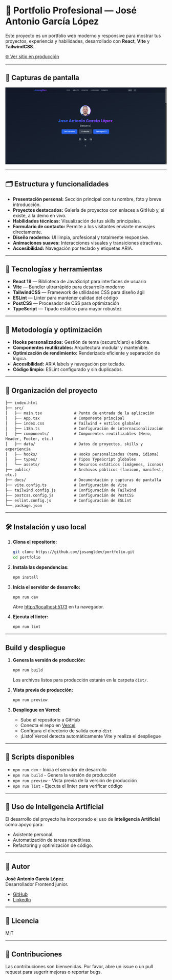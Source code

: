 # 💼 Portfolio Profesional — José Antonio García López

Este proyecto es un portfolio web moderno y responsive para mostrar tus proyectos, experiencia y habilidades, desarrollado con **React**, **Vite** y **TailwindCSS**.

[🌐 Ver sitio en producción](https://portfolio-ecru-six-42.vercel.app/)

---

## 📸 Capturas de pantalla

![Captura de pantalla del Portfolio](docs/screen-portf.png)

---

## 🗂️ Estructura y funcionalidades

- **Presentación personal:** Sección principal con tu nombre, foto y breve introducción.
- **Proyectos destacados:** Galería de proyectos con enlaces a GitHub y, si existe, a la demo en vivo.
- **Habilidades técnicas:** Visualización de tus skills principales.
- **Formulario de contacto:** Permite a los visitantes enviarte mensajes directamente.
- **Diseño moderno:** UI limpia, profesional y totalmente responsive.
- **Animaciones suaves:** Interacciones visuales y transiciones atractivas.
- **Accesibilidad:** Navegación por teclado y etiquetas ARIA.

---

## 🚀 Tecnologías y herramientas

- **React 19** — Biblioteca de JavaScript para interfaces de usuario
- **Vite** — Bundler ultrarrápido para desarrollo moderno
- **TailwindCSS** — Framework de utilidades CSS para diseño ágil
- **ESLint** — Linter para mantener calidad del código
- **PostCSS** — Procesador de CSS para optimización
- **TypeScript** — Tipado estático para mayor robustez

---

## 🧠 Metodología y optimización

- **Hooks personalizados:** Gestión de tema (oscuro/claro) e idioma.
- **Componentes reutilizables:** Arquitectura modular y mantenible.
- **Optimización de rendimiento:** Renderizado eficiente y separación de lógica.
- **Accesibilidad:** ARIA labels y navegación por teclado.
- **Código limpio:** ESLint configurado y sin duplicados.

---

## 📁 Organización del proyecto

```
├── index.html
├── src/
│   ├── main.tsx              # Punto de entrada de la aplicación
│   ├── App.tsx               # Componente principal
│   ├── index.css             # Tailwind + estilos globales
│   ├── i18n.ts               # Configuración de internacionalización
│   ├── components/           # Componentes reutilizables (Hero, Header, Footer, etc.)
│   ├── data/                 # Datos de proyectos, skills y experiencia
│   ├── hooks/                # Hooks personalizados (tema, idioma)
│   ├── types/                # Tipos TypeScript globales
│   └── assets/               # Recursos estáticos (imágenes, iconos)
├── public/                   # Archivos públicos (favicon, manifest, etc.)
├── docs/                     # Documentación y capturas de pantalla
├── vite.config.ts            # Configuración de Vite
├── tailwind.config.js        # Configuración de Tailwind
├── postcss.config.js         # Configuración de PostCSS
├── eslint.config.js          # Configuración de ESLint
└── package.json
```

---

## 🛠️ Instalación y uso local

1. **Clona el repositorio:**
   ```bash
   git clone https://github.com/josangldev/portfolio.git
   cd portfolio
   ```

2. **Instala las dependencias:**
   ```bash
   npm install
   ```

3. **Inicia el servidor de desarrollo:**
   ```bash
   npm run dev
   ```
   Abre [http://localhost:5173](http://localhost:5173) en tu navegador.

4. **Ejecuta el linter:**
   ```bash
   npm run lint
   ```

---

## Build y despliegue

1. **Genera la versión de producción:**
   ```bash
   npm run build
   ```
   Los archivos listos para producción estarán en la carpeta `dist/`.

2. **Vista previa de producción:**
   ```bash
   npm run preview
   ```

3. **Despliegue en Vercel:**
   - Sube el repositorio a GitHub
   - Conecta el repo en [Vercel](https://vercel.com/)
   - Configura el directorio de salida como `dist`
   - ¡Listo! Vercel detecta automáticamente Vite y realiza el despliegue


---

## 🔧 Scripts disponibles

- `npm run dev` - Inicia el servidor de desarrollo
- `npm run build` - Genera la versión de producción
- `npm run preview` - Vista previa de la versión de producción
- `npm run lint` - Ejecuta el linter para verificar código

---

## 🤖 Uso de Inteligencia Artificial

El desarrollo del proyecto ha incorporado el uso de **Inteligencia Artificial** como apoyo para:
- Asistente personal.
- Automatización de tareas repetitivas.
- Refactoring y optimización de código.

---

## 👤 Autor

**José Antonio García López**  
Desarrollador Frontend junior.

- [GitHub](https://github.com/josangldev)
- [LinkedIn](https://www.linkedin.com/in/jos%C3%A9-antonio-garc%C3%ADa-l%C3%B3pez-4ba263347/)

---

## 📄 Licencia

MIT

---

## 🤝 Contribuciones

Las contribuciones son bienvenidas. Por favor, abre un issue o un pull request para sugerir mejoras o reportar bugs.
